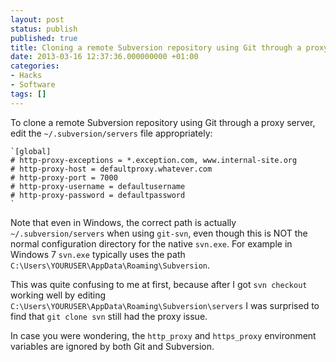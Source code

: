 ```yaml
---
layout: post
status: publish
published: true
title: Cloning a remote Subversion repository using Git through a proxy server
date: 2013-03-16 12:37:36.000000000 +01:00
categories:
- Hacks
- Software
tags: []
---
```

To clone a remote Subversion repository using Git through a proxy server, edit the `~/.subversion/servers` file appropriately:


```
`[global]
# http-proxy-exceptions = *.exception.com, www.internal-site.org
# http-proxy-host = defaultproxy.whatever.com
# http-proxy-port = 7000
# http-proxy-username = defaultusername
# http-proxy-password = defaultpassword
`
```


Note that even in Windows, the correct path is actually `~/.subversion/servers` when using `git-svn`, even though this is NOT the normal configuration directory for the native `svn.exe`. For example in Windows 7 `svn.exe` typically uses the path `C:\Users\YOURUSER\AppData\Roaming\Subversion`.

This was quite confusing to me at first, because after I got `svn checkout` working well by editing `C:\Users\YOURUSER\AppData\Roaming\Subversion\servers` I was surprised to find that `git clone svn` still had the proxy issue.

In case you were wondering, the `http_proxy` and `https_proxy` environment variables are ignored by both Git and Subversion.
